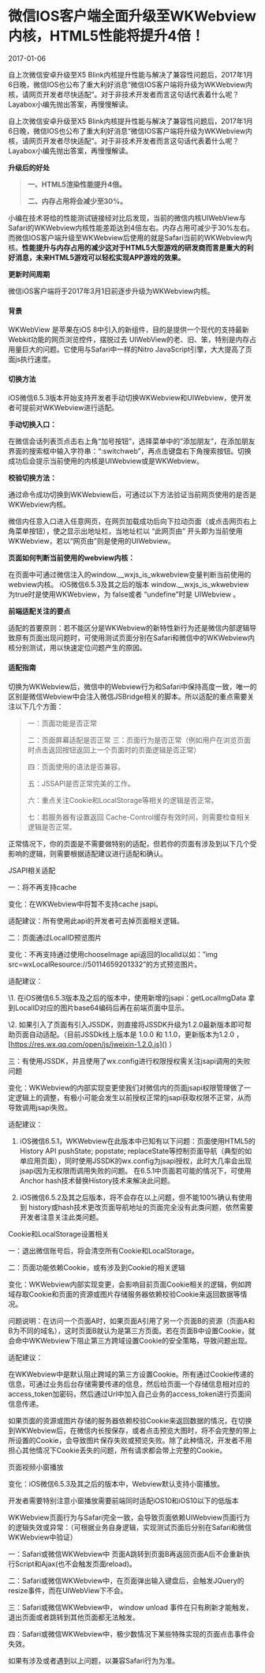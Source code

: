 # 微信IOS客户端全面升级至WKWebview内核，HTML5性能将提升4倍！

2017-01-06

自上次微信安卓升级至X5 Blink内核提升性能与解决了兼容性问题后，2017年1月6日晚，微信IOS也公布了重大利好消息“微信IOS客户端将升级为WKWebview内核，请网页开发者尽快适配”。对于非技术开发者而言这句话代表着什么呢？Layabox小编先抛出答案，再慢慢解读。

自上次微信安卓升级至X5 Blink内核提升性能与解决了兼容性问题后，2017年1月6日晚，微信IOS也公布了重大利好消息“微信IOS客户端将升级为WKWebview内核，请网页开发者尽快适配”。对于非技术开发者而言这句话代表着什么呢？Layabox小编先抛出答案，再慢慢解读。

**升级后的好处**

> **一、HTML5渲染性能提升4倍。**
>
> **二、内存占用将会减少至30%。**

小编在技术哥给的性能测试链接经对比后发现，当前的微信内核UIWebView与Safari的WKWebview内核性能差距达到4倍左右。内存占用可减少于30%左右。而微信IOS客户端升级至WKWebview后使用的就是Safari当前的WKWebview内核。**性能提升与内存占用的减少这对于HTML5大型游戏的研发商而言是重大的利好消息，未来HTML5游戏可以轻松实现APP游戏的效果。**

**更新时间周期**

微信iOS客户端将于2017年3月1日前逐步升级为WKWebview内核。

#### **背景**

WKWebView 是苹果在iOS 8中引入的新组件，目的是提供一个现代的支持最新Webkit功能的网页浏览控件，摆脱过去 UIWebView的老、旧、笨，特别是内存占用量巨大的问题。它使用与Safari中一样的Nitro JavaScript引擎，大大提高了页面js执行速度。

#### 切换方法

iOS微信6.5.3版本开始支持开发者手动切换WKWebview和UIWebview，使开发者可提前对WKWebview进行适配。

**手动切换入口：**

在微信会话列表页点击右上角“加号按钮”，选择菜单中的”添加朋友”，在添加朋友界面的搜索框中输入字符串：“:switchweb”，再点击键盘右下角搜索按钮。切换成功后会提示当前使用的内核是UIWebview或是WKWebview。

**校验切换方法：**

通过命令成功切换到WKWebview后，可通过以下方法验证当前网页使用的是否是WKWebview内核。 

微信内任意入口进入任意网页，在网页加载成功后向下拉动页面（或点击网页右上角菜单按钮），使之显示出地址栏，当地址栏以 “此网页由” 开头即为当前使用WKWebview，若以“网页由”则是使用的UIWebview。

**页面如何判断当前使用的webview内核：**

在页面中可通过微信注入的window.__wxjs_is_wkwebview变量判断当前使用的webview内核。 iOS微信6.5.3及其之后的版本 window.__wxjs_is_wkwebview 为true时是使用WKWebview，为 false或者 “undefine”时是 UIWebview 。

**前端适配关注的要点**

适配的首要原则：若不能区分是WKWebview的新特性新行为还是微信内部逻辑导致原有页面出现问题时，可使用测试页面分别在Safari和微信中的WKWebview内核分别测试，用以快速定位问题产生的原因。

#### 适配指南

切换为WKWebview后，微信中的Webview行为和Safari中保持高度一致，唯一的区别是微信Webview中会注入微信JSBridge相关的脚本。所以适配的重点需要关注以下几个方面： 

> 一：页面功能是否正常 
>
> 二：页面屏幕适配是否正常 三：页面行为是否正常（例如用户在浏览页面时点击返回按钮返回上一个页面时的页面逻辑是否正常） 
>
> 四：页面使用的语法是否兼容。 
>
> 五：JSSAPI是否正常完美的工作。 
>
> 六：重点关注Cookie和LocalStorage等相关的逻辑是否正常。 
>
> 七：若服务器有设置返回 Cache-Control缓存有效时间，则需要检查相关逻辑是否正常。

正常情况下，你的页面是不需要做特别的适配，但若你的页面有涉及到以下几个受影响的逻辑，则需要根据适配建议进行适配和确认。

JSAPI相关适配

一：将不再支持cache 

变化：在WKWebview中将暂不支持cache jsapi。 

适配建议：所有使用此api的开发者可去掉页面相关逻辑。

二：页面通过LocalID预览图片 

变化：不再支持通过使用chooseImage api返回的localld以如：”img src=wxLocalResource://50114659201332”的方式预览图片。 

适配建议：

\1. 在iOS微信6.5.3版本及之后的版本中，使用新增的jsapi：getLocalImgData 拿到LocalID对应的图片base64编码后再在前端页面中显示。

\2. 如果引入了页面有引入JSSDK，则直接将JSSDK升级为1.2.0最新版本即可帮助页面自动适配。（目前JSSDk线上版本是 1.0.0 和 1.1.0，更新版本为1.2.0 ，[https://res.wx.qq.com/open/js/jweixin-1.2.0.js]()  ）

三：有使用JSSDK，并且使用了wx.config进行权限授权需关注jsapi调用的失败问题 

变化：WKWebview的内部实现变更使我们对微信内的页面jsapi权限管理做了一定逻辑上的调整，有极小可能会发生以前授权正常的jsapi获取权限不正常，从而导致调用jsapi失败。 

适配建议：

1. iOS微信6.5.1，WKWebview在此版本中已知有以下问题：页面使用HTML5的History API pushState; popstate;      replaceState等控制页面导航（典型的如单应用页面），同时使用JSSDK的wx.config为jsapi授权，此时大几率会出现jsapi因为无权限而调用失败的问题。 在6.5.1中页面若可能的情况下，可使用Anchor hash技术替换History技术来解决此问题。

2. iOS微信6.5.2及其之后版本，将不会存在以上问题，但不能100%确认有使用到 history或hash技术更改页面导航地址的页面完全没有此类问题，依然需要开发者注意关注此类问题。

Cookie和LocalStorage设置相关

一：退出微信账号后，将会清空所有Cookie和LocalStorage。

二：页面功能依赖Cookie，或有涉及到Cookie的相关逻辑 

变化：WKWebview内部实现变更，会影响目前页面Cookie相关的逻辑，例如跨域存取Cookie和页面的资源或图片存储服务器依赖校验Cookie来返回数据等情况。

问题说明：在访问一个页面A时，如果页面A引用了另一个页面B的资源（页面A和B为不同的域名），这时页面B就认为是第三方页面。若在页面B中设置Cookie，就会命中WKWebview下阻止第三方跨域设置Cookie的安全策略，导致问题出现。

适配建议：

在WKWebview中是默认阻止跨域的第三方设置Cookie。所有通过Cookie传递的信息，可通过业务后台存储需要传递的信息，然后给页面一个存储信息相对应的access_token加密码，然后通过Url中加入自己业务的access_token进行页面间信息传递。

如果页面的资源或图片存储的服务器依赖校验Cookie来返回数据的情况，在切换到WKWebview后，在微信内长按保存，或者点击预览大图时，将不会完整的带上所设置的Cookie，会导致图片保存失败或预览失败。除了此种情况，开发者不用担心其他情况下Cookie丢失的问题，所有请求都会带上完整的Cookie。

页面视频小窗播放

变化：iOS微信6.5.3及其之后的版本中，Webview默认支持小窗播放。 

开发者需要特别注意小窗播放需要前端同时适配iOS10和iOS10以下的低版本 



WKWebview页面行为与Safari完全一致，会导致页面依赖UIWebview页面行为的逻辑失效或异常：（可根据业务自身逻辑，实现测试页面后分别在Safari和微信WKWebview中验证）

一：Safari或微信WKWebview中 页面A跳转到页面B再返回页面A后不会重新执行Script和Ajax(也不会触发页面reload)。 

二：Safari或微信WKWebview中，在页面弹出输入键盘后，会触发JQuery的resize事件，而在UIWebView下不会。 

三：Safari或微信WKWebview中， window unload 事件在只有刷新才能触发，退出页面或者跳转到其他页面都无法触发。 

四：Safari或微信WKWebview中，极少数情况下某些特殊实现的页面点击事件会失效。

如果有涉及或者遇到以上问题，以兼容Safari行为为准。